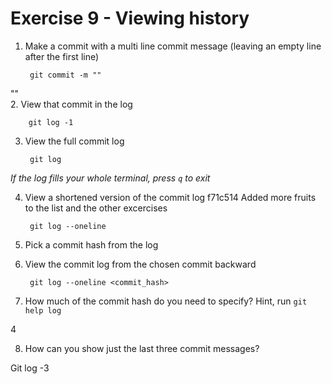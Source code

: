 # Exercise 9 - Viewing history

1. Make a commit with a multi line commit message
   (leaving an empty line after the first line)

        git commit -m ""





 ""       
2. View that commit in the log

        git log -1

3. View the full commit log

        git log

*If the log fills your whole terminal, press `q` to exit*

4. View a shortened version of the commit log
f71c514 Added more fruits to the list and the other excercises

        git log --oneline

5. Pick a commit hash from the log

6. View the commit log from the chosen commit backward

        git log --oneline <commit_hash>

7. How much of the commit hash do you need to specify? Hint, run `git help log`

4


8. How can you show just the last three commit messages?

Git log -3